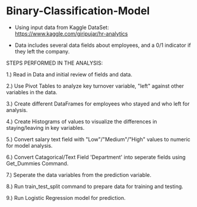 # Binary-Classification-Model


 - Using input data from Kaggle DataSet:  https://www.kaggle.com/giripujar/hr-analytics

 - Data includes several data fields about employees, and a 0/1 indicator if they left the company.
 

STEPS PERFORMED IN THE ANALYSIS:
 
 1.) Read in Data and initial review of fields and data.
 
 2.) Use Pivot Tables to analyze key turnover variable, "left" against other variables in the data.

 3.) Create different DataFrames for employees who stayed and who left for analysis.
 
 4.) Create Histograms of values to visualize the differences in staying/leaving in key variables.
 
 5.) Convert salary text field with "Low"/"Medium"/"High" values to numeric for model analysis.
 
 6.) Convert Catagorical/Text Field 'Department' into seperate fields using Get_Dummies Command.
 
 7.) Seperate the data variables from the prediction variable.
 
 8.) Run train_test_split command to prepare data for training and testing.
 
 9.) Run Logistic Regression model for prediction. 
